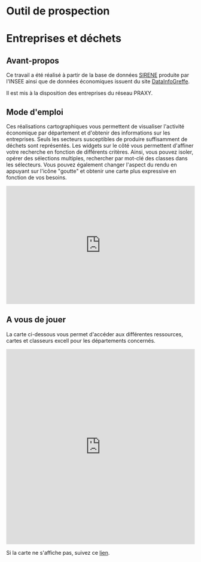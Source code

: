 # Outil de prospection 
# Entreprises et déchets  



## Avant-propos

 Ce travail a été réalisé à partir de la base de données [SIRENE](https://www.data.gouv.fr/fr/datasets/base-sirene-des-entreprises-et-de-leurs-etablissements-siren-siret/) produite par l'INSEE ainsi que de données économiques issuent du site [DataInfoGreffe](https://datainfogreffe.fr/page/index/). 

Il est mis à la disposition des entreprises du réseau PRAXY.  



## Mode d'emploi 

 Ces réalisations cartographiques vous permettent de visualiser l'activité économique par département et d'obtenir des informations sur les entreprises. Seuls les secteurs susceptibles de produire suffisamment de déchets sont représentés.
Les widgets sur le côté vous permettent d'affiner votre recherche en fonction de différents critères. 
Ainsi, vous pouvez isoler, opérer des sélections multiples, rechercher par mot-clé des classes dans les sélecteurs. Vous pouvez également changer l'aspect du rendu en appuyant sur l'icône "goutte" et obtenir une carte plus expressive en fonction de vos besoins.

<iframe width="100%" height="315" src="https://www.youtube.com/embed/pbv_8N0PmJg" frameborder="0" allowfullscreen></iframe>  



## A vous de jouer

La carte ci-dessous vous permet d'accéder aux différentes ressources, cartes et classeurs excell pour les départements concernés.

<iframe width="100%" height="520" frameborder="0" src="https://simon-d.carto.com/builder/66be4896-f3c5-11e6-b55e-0e98b61680bf/embed" allowfullscreen webkitallowfullscreen mozallowfullscreen oallowfullscreen msallowfullscreen></iframe>

Si la carte ne s'affiche pas, suivez ce [lien](https://github.com/sducournau/Praxy/blob/master/Hyperliens.md).

